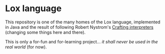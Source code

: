 # Lox language

This repository is one of the many homes of the Lox language, implemented in Java and the result of following Robert Nystrom's [Crafting interpreters](http://www.craftinginterpreters.com/) (changing some things here and there).

This is only a for-fun and for-learning project... *it shall never be used in the real world* (for now).